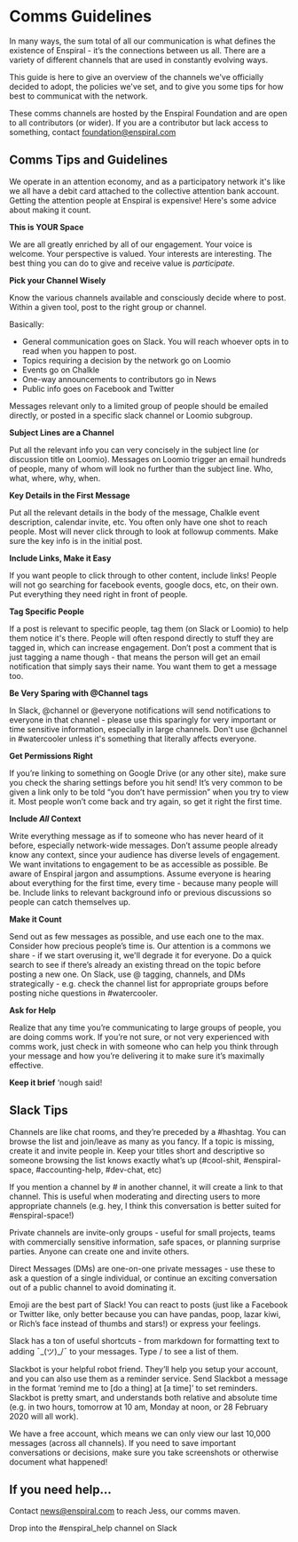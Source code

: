 # Comms Guidelines


In many ways, the sum total of all our communication is what defines the existence of Enspiral - it’s the connections between us all. There are a variety of different channels that are used in constantly evolving ways. 

This guide is here to give an overview of the channels we've officially decided to adopt, the policies we've set, and to give you some tips for how best to communicat with the network.

These comms channels are hosted by the Enspiral Foundation and are open to all contributors (or wider). If you are a contributor but lack access to something, contact foundation@enspiral.com



## Comms Tips and Guidelines

We operate in an attention economy, and as a participatory network it's like we all have a debit card attached to the collective attention bank account. Getting the attention people at Enspiral is expensive! Here's some advice about making it count.

**This is YOUR Space**

We are all greatly enriched by all of our engagement. Your voice is welcome. Your perspective is valued. Your interests are interesting. The best thing you can do to give and receive value is *participate*.

**Pick your Channel Wisely**

Know the various channels available and consciously decide where to post. Within a given tool, post to the right group or channel. 

Basically: 
* General communication goes on Slack. You will reach whoever opts in to read when you happen to post.
* Topics requiring a decision by the network go on Loomio
* Events go on Chalkle
* One-way announcements to contributors go in News
* Public info goes on Facebook and Twitter

Messages relevant only to a limited group of people should be emailed directly, or posted in a specific slack channel or Loomio subgroup.

**Subject Lines are a Channel**

Put all the relevant info you can very concisely in the subject line (or discussion title on Loomio). Messages on Loomio trigger an email hundreds of people, many of whom will look no further than the subject line. Who, what, where, why, when.

**Key Details in the First Message**

Put all the relevant details in the body of the message, Chalkle event description, calendar invite, etc. You often only have one shot to reach people. Most will never click through to look at followup comments. Make sure the key info is in the initial post.

**Include Links, Make it Easy**

If you want people to click through to other content, include links! People will not go searching for facebook events, google docs, etc, on their own. Put everything they need right in front of people.

**Tag Specific People**

If a post is relevant to specific people, tag them (on Slack or Loomio) to help them notice it's there. People will often respond directly to stuff they are tagged in, which can increase engagement. Don’t post a comment that is just tagging a name though - that means the person will get an email notification that simply says their name. You want them to get a message too. 

**Be Very Sparing with @Channel tags**

In Slack, @channel or @everyone notifications will send notifications to everyone in that channel - please use this sparingly for very important or time sensitive information, especially in large channels. Don't use @channel in #watercooler unless it's something that literally affects everyone.

**Get Permissions Right**

If you’re linking to something on Google Drive (or any other site), make sure you check the sharing settings before you hit send! It’s very common to be given a link only to be told “you don’t have permission” when you try to view it. Most people won’t come back and try again, so get it right the first time.

**Include *All* Context**

Write everything message as if to someone who has never heard of it before, especially network-wide messages. Don’t assume people already know any context, since your audience has diverse levels of engagement. We want invitations to engagement to be as accessible as possible. Be aware of Enspiral jargon and assumptions. Assume everyone is hearing about everything for the first time, every time - because many people will be. Include links to relevant background info or previous discussions so people can catch themselves up.

**Make it Count**

Send out as few messages as possible, and use each one to the max. Consider how precious people’s time is. Our attention is a commons we share - if we start overusing it, we'll degrade it for everyone. Do a quick search to see if there’s already an existing thread on the topic before posting a new one. On Slack, use @ tagging, channels, and DMs strategically - e.g. check the channel list for appropriate groups before posting niche questions in #watercooler.

**Ask for Help**

Realize that any time you’re communicating to large groups of people, you are doing comms work. If you’re not sure, or not very experienced with comms work, just check in with someone who can help you think through your message and how you’re delivering it to make sure it’s maximally effective.

**Keep it brief**
‘nough said!


## Slack Tips

Channels are like chat rooms, and they’re preceded by a #hashtag. You can browse the list and join/leave as many as you fancy. If a topic is missing, create it and invite people in. Keep your titles short and descriptive so someone browsing the list knows exactly what’s up (#cool-shit, #enspiral-space, #accounting-help, #dev-chat, etc)

If you mention a channel by # in another channel, it will create a link to that channel. This is useful when moderating and directing users to more appropriate channels (e.g. hey, I think this conversation is better suited for #enspiral-space!)

Private channels are invite-only groups - useful for small projects, teams with commercially sensitive information, safe spaces, or planning surprise parties. Anyone can create one and invite others. 

Direct Messages (DMs) are one-on-one private messages - use these to ask a question of a single individual, or continue an exciting conversation out of a public channel to avoid dominating it. 

Emoji are the best part of Slack! You can react to posts (just like a Facebook or Twitter like, only better because you can have pandas, poop, lazar kiwi, or Rich’s face instead of thumbs and stars!) or express your feelings. 

Slack has a ton of useful shortcuts - from markdown for formatting text to adding ¯\_(ツ)_/¯ to your messages. Type / to see a list of them. 

Slackbot is your helpful robot friend. They’ll help you setup your account, and you can also use them as a reminder service. Send Slackbot a message in the format ‘remind me to [do a thing] at [a time]’ to set reminders. Slackbot is pretty smart, and understands both relative and absolute time (e.g. in two hours, tomorrow at 10 am, Monday at noon, or 28 February 2020 will all work).

We have a free account, which means we can only view our last 10,000 messages (across all channels). If you need to save important conversations or decisions, make sure you take screenshots or otherwise document what happened! 

## If you need help...

Contact news@enspiral.com to reach Jess, our comms maven. 

Drop into the #enspiral_help channel on Slack
